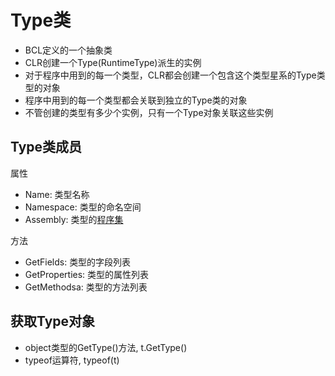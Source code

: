 # Type类

- BCL定义的一个抽象类
- CLR创建一个Type(RuntimeType)派生的实例
- 对于程序中用到的每一个类型，CLR都会创建一个包含这个类型星系的Type类型的对象
- 程序中用到的每一个类型都会关联到独立的Type类的对象
- 不管创建的类型有多少个实例，只有一个Type对象关联这些实例

## Type类成员

属性

- Name: 类型名称
- Namespace: 类型的命名空间
- Assembly: 类型的[程序集](csharp_programset.md)

方法

- GetFields: 类型的字段列表
- GetProperties: 类型的属性列表
- GetMethodsa: 类型的方法列表

## 获取Type对象

- object类型的GetType()方法, t.GetType()
- typeof运算符, typeof(t)